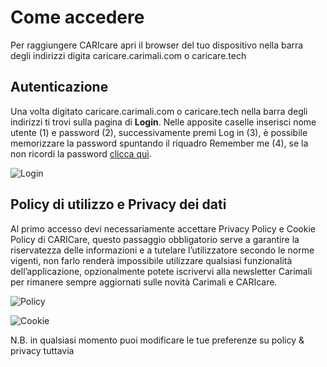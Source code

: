 # Come accedere

Per raggiungere CARIcare apri il browser del tuo dispositivo nella barra degli indirizzi digita caricare.carimali.com o caricare.tech

## Autenticazione

Una volta digitato caricare.carimali.com o caricare.tech nella barra degli indirizzi ti trovi sulla pagina di **Login**.
Nelle apposite caselle inserisci nome utente (1) e password (2), successivamente premi Log in (3), è possibile memorizzare la password  spuntando il riquadro Remember me (4), se la non ricordi la password [clicca quì](https://carimali.github.io/wiki/#/docs-it/recover-password).

![Login](/_images/login-1.png)

## Policy di utilizzo e Privacy dei dati

Al primo accesso devi necessariamente accettare Privacy Policy e Cookie Policy di CARICare, questo passaggio obbligatorio serve a garantire la riservatezza delle informazioni e a tutelare l’utilizzatore secondo le norme vigenti, non farlo renderà impossibile utilizzare qualsiasi funzionalità dell’applicazione, opzionalmente potete iscrivervi alla newsletter Carimali per rimanere sempre aggiornati sulle novità Carimali e CARIcare.

![Policy](/_images/policy_privacy.png)

![Cookie](/_images/policy_privacy_2.png)

N.B. in qualsiasi momento puoi modificare le tue preferenze su policy & privacy tuttavia








